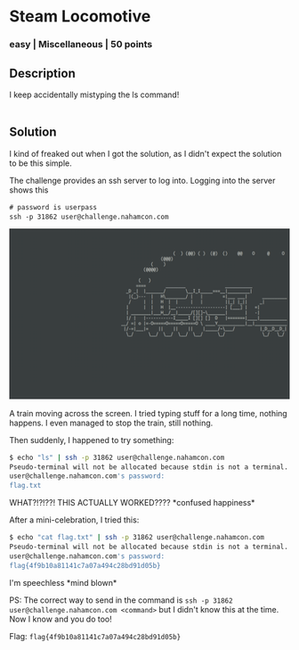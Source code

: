 # Steam Locomotive
### easy | Miscellaneous | 50 points

## Description
I keep accidentally mistyping the ls command! 
<br /><br />

## Solution

I kind of freaked out when I got the solution, as I didn't expect the solution to be this simple.

The challenge provides an ssh server to log into. Logging into the server shows this

```txt
# password is userpass
ssh -p 31862 user@challenge.nahamcon.com
```

![](images/steam-locomotive.png)

A train moving across the screen. I tried typing stuff for a long time, nothing happens. I even managed to stop the train, still nothing. 

Then suddenly, I happened to try something:
```bash
$ echo "ls" | ssh -p 31862 user@challenge.nahamcon.com
Pseudo-terminal will not be allocated because stdin is not a terminal.
user@challenge.nahamcon.com's password: 
flag.txt
```

WHAT?!?!??! THIS ACTUALLY WORKED???? \*confused happiness\*

After a mini-celebration, I tried this:
```bash
$ echo "cat flag.txt" | ssh -p 31862 user@challenge.nahamcon.com
Pseudo-terminal will not be allocated because stdin is not a terminal.
user@challenge.nahamcon.com's password: 
flag{4f9b10a81141c7a07a494c28bd91d05b}
```

I'm speechless \*mind blown\*

PS: The correct way to send in the command is `ssh -p 31862 user@challenge.nahamcon.com <command>` but I didn't know this at the time. Now I know and you do too!

Flag: `flag{4f9b10a81141c7a07a494c28bd91d05b}`